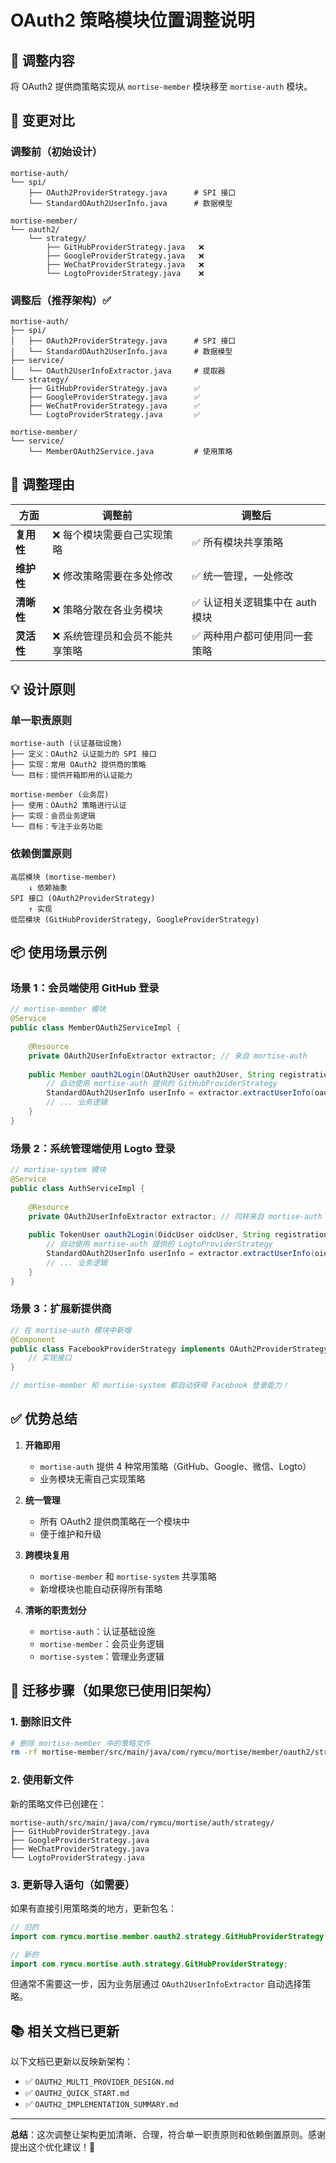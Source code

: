 # OAuth2 策略模块位置调整说明

## 📍 调整内容

将 OAuth2 提供商策略实现从 `mortise-member` 模块移至 `mortise-auth` 模块。

## 🔄 变更对比

### 调整前（初始设计）

```
mortise-auth/
└── spi/
    ├── OAuth2ProviderStrategy.java      # SPI 接口
    └── StandardOAuth2UserInfo.java      # 数据模型

mortise-member/
└── oauth2/
    └── strategy/
        ├── GitHubProviderStrategy.java   ❌
        ├── GoogleProviderStrategy.java   ❌
        ├── WeChatProviderStrategy.java   ❌
        └── LogtoProviderStrategy.java    ❌
```

### 调整后（推荐架构）✅

```
mortise-auth/
├── spi/
│   ├── OAuth2ProviderStrategy.java      # SPI 接口
│   └── StandardOAuth2UserInfo.java      # 数据模型
├── service/
│   └── OAuth2UserInfoExtractor.java     # 提取器
└── strategy/
    ├── GitHubProviderStrategy.java      ✅
    ├── GoogleProviderStrategy.java      ✅
    ├── WeChatProviderStrategy.java      ✅
    └── LogtoProviderStrategy.java       ✅

mortise-member/
└── service/
    └── MemberOAuth2Service.java         # 使用策略
```

## 🎯 调整理由

| 方面 | 调整前 | 调整后 |
|------|--------|--------|
| **复用性** | ❌ 每个模块需要自己实现策略 | ✅ 所有模块共享策略 |
| **维护性** | ❌ 修改策略需要在多处修改 | ✅ 统一管理，一处修改 |
| **清晰性** | ❌ 策略分散在各业务模块 | ✅ 认证相关逻辑集中在 auth 模块 |
| **灵活性** | ❌ 系统管理员和会员不能共享策略 | ✅ 两种用户都可使用同一套策略 |

## 💡 设计原则

### 单一职责原则

```
mortise-auth (认证基础设施)
├── 定义：OAuth2 认证能力的 SPI 接口
├── 实现：常用 OAuth2 提供商的策略
└── 目标：提供开箱即用的认证能力

mortise-member (业务层)
├── 使用：OAuth2 策略进行认证
├── 实现：会员业务逻辑
└── 目标：专注于业务功能
```

### 依赖倒置原则

```
高层模块 (mortise-member)
    ↓ 依赖抽象
SPI 接口 (OAuth2ProviderStrategy)
    ↑ 实现
低层模块 (GitHubProviderStrategy, GoogleProviderStrategy)
```

## 📦 使用场景示例

### 场景 1：会员端使用 GitHub 登录

```java
// mortise-member 模块
@Service
public class MemberOAuth2ServiceImpl {
    
    @Resource
    private OAuth2UserInfoExtractor extractor; // 来自 mortise-auth
    
    public Member oauth2Login(OAuth2User oauth2User, String registrationId) {
        // 自动使用 mortise-auth 提供的 GitHubProviderStrategy
        StandardOAuth2UserInfo userInfo = extractor.extractUserInfo(oauth2User, registrationId);
        // ... 业务逻辑
    }
}
```

### 场景 2：系统管理端使用 Logto 登录

```java
// mortise-system 模块
@Service
public class AuthServiceImpl {
    
    @Resource
    private OAuth2UserInfoExtractor extractor; // 同样来自 mortise-auth
    
    public TokenUser oauth2Login(OidcUser oidcUser, String registrationId) {
        // 自动使用 mortise-auth 提供的 LogtoProviderStrategy
        StandardOAuth2UserInfo userInfo = extractor.extractUserInfo(oidcUser, registrationId);
        // ... 业务逻辑
    }
}
```

### 场景 3：扩展新提供商

```java
// 在 mortise-auth 模块中新增
@Component
public class FacebookProviderStrategy implements OAuth2ProviderStrategy {
    // 实现接口
}

// mortise-member 和 mortise-system 都自动获得 Facebook 登录能力！
```

## ✅ 优势总结

1. **开箱即用**
   - `mortise-auth` 提供 4 种常用策略（GitHub、Google、微信、Logto）
   - 业务模块无需自己实现策略

2. **统一管理**
   - 所有 OAuth2 提供商策略在一个模块中
   - 便于维护和升级

3. **跨模块复用**
   - `mortise-member` 和 `mortise-system` 共享策略
   - 新增模块也能自动获得所有策略

4. **清晰的职责划分**
   - `mortise-auth`：认证基础设施
   - `mortise-member`：会员业务逻辑
   - `mortise-system`：管理业务逻辑

## 🔧 迁移步骤（如果您已使用旧架构）

### 1. 删除旧文件

```bash
# 删除 mortise-member 中的策略文件
rm -rf mortise-member/src/main/java/com/rymcu/mortise/member/oauth2/strategy/
```

### 2. 使用新文件

新的策略文件已创建在：
```
mortise-auth/src/main/java/com/rymcu/mortise/auth/strategy/
├── GitHubProviderStrategy.java
├── GoogleProviderStrategy.java
├── WeChatProviderStrategy.java
└── LogtoProviderStrategy.java
```

### 3. 更新导入语句（如需要）

如果有直接引用策略类的地方，更新包名：
```java
// 旧的
import com.rymcu.mortise.member.oauth2.strategy.GitHubProviderStrategy;

// 新的
import com.rymcu.mortise.auth.strategy.GitHubProviderStrategy;
```

但通常不需要这一步，因为业务层通过 `OAuth2UserInfoExtractor` 自动选择策略。

## 📚 相关文档已更新

以下文档已更新以反映新架构：
- ✅ `OAUTH2_MULTI_PROVIDER_DESIGN.md`
- ✅ `OAUTH2_QUICK_START.md`
- ✅ `OAUTH2_IMPLEMENTATION_SUMMARY.md`

---

**总结**：这次调整让架构更加清晰、合理，符合单一职责原则和依赖倒置原则。感谢提出这个优化建议！🎉
